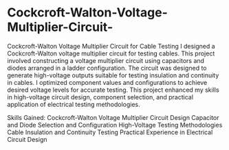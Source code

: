 # Cockcroft-Walton-Voltage-Multiplier-Circuit-
Cockcroft-Walton Voltage Multiplier Circuit for Cable Testing
I designed a Cockcroft-Walton voltage multiplier circuit for testing cables. This project involved constructing a voltage multiplier circuit using capacitors and diodes arranged in a ladder configuration. The circuit was designed to generate high-voltage outputs suitable for testing insulation and continuity in cables. I optimized component values and configurations to achieve desired voltage levels for accurate testing. This project enhanced my skills in high-voltage circuit design, component selection, and practical application of electrical testing methodologies.

Skills Gained:
Cockcroft-Walton Voltage Multiplier Circuit Design
Capacitor and Diode Selection and Configuration
High-Voltage Testing Methodologies
Cable Insulation and Continuity Testing
Practical Experience in Electrical Circuit Design





